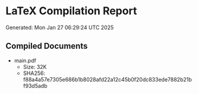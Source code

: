 # LaTeX Compilation Report
Generated: Mon Jan 27 06:29:24 UTC 2025
## Compiled Documents
- main.pdf
  - Size: 32K
  - SHA256: f88a4a57e7305e686b1b8028afd22a12c45b0f20dc833ede7882b21bf93d5adb
